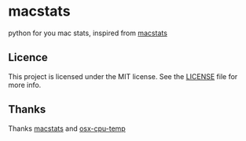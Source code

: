 # macstats
python for you mac stats, inspired from [macstats](https://github.com/jkuri/macstats)

## Licence

This project is licensed under the MIT license. See the [LICENSE](LICENSE) file for more info.

## Thanks

Thanks [macstats](https://github.com/jkuri/macstats) and [osx-cpu-temp](https://github.com/lavoiesl/osx-cpu-temp)
